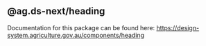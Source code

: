 ## @ag.ds-next/heading

Documentation for this package can be found here: https://design-system.agriculture.gov.au/components/heading

